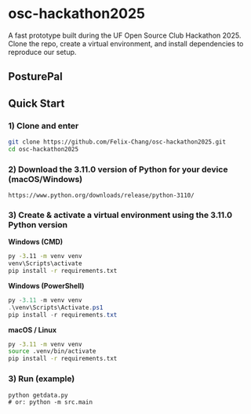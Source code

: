 # osc-hackathon2025 
A fast prototype built during the UF Open Source Club Hackathon 2025. Clone the repo, create a virtual environment, and install dependencies to reproduce our setup.

## PosturePal

## Quick Start

### 1) Clone and enter
```bash
git clone https://github.com/Felix-Chang/osc-hackathon2025.git
cd osc-hackathon2025
```

### 2) Download the 3.11.0 version of Python for your device (macOS/Windows)

```
https://www.python.org/downloads/release/python-3110/
```

### 3) Create & activate a virtual environment using the 3.11.0 Python version

**Windows (CMD)**
```cmd
py -3.11 -m venv venv
venv\Scripts\activate
pip install -r requirements.txt
```

**Windows (PowerShell)**
```powershell
py -3.11 -m venv venv
.\venv\Scripts\Activate.ps1
pip install -r requirements.txt
```

**macOS / Linux**
```bash
py -3.11 -m venv venv
source .venv/bin/activate
pip install -r requirements.txt
```

### 3) Run (example)
```
python getdata.py
# or: python -m src.main
```

